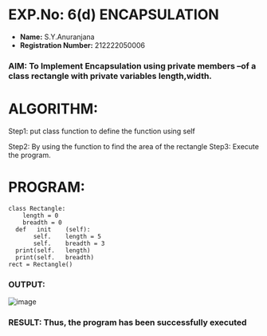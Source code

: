 # EXP.No: 6(d)  ENCAPSULATION

- **Name:** S.Y.Anuranjana
- **Registration Number:** 212222050006
### AIM: To Implement Encapsulation using private members –of a class rectangle with private variables length,width.
# ALGORITHM: 
Step1: put class function to define the function using self 

Step2: By using the function to find the area of the rectangle Step3: Execute the program.

# PROGRAM:
```
class Rectangle:
 	length = 0
 	breadth = 0
  def	init	(self):
       self.	length = 5
       self.	breadth = 3
  print(self.	length)
  print(self.	breadth)
rect = Rectangle()
```
### OUTPUT:
 
![image](https://github.com/user-attachments/assets/ea434dc1-3f93-4a66-8828-1d815e9ff015)

 

### RESULT: Thus, the program has been successfully executed
